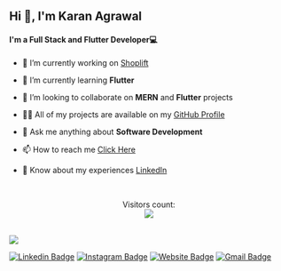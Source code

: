 <h2>Hi 👋, I'm Karan Agrawal</h2>
<h4>I'm a Full Stack and Flutter Developer💻</h4>

- 🔭 I’m currently working on [Shoplift](https://github.com/Karan9034/shoplift)

- 🌱 I’m currently learning **Flutter**

- 👯 I’m looking to collaborate on **MERN** and **Flutter** projects

- 👨‍💻 All of my projects are available on my [GitHub Profile](https://github.com/Karan9034)

- 💬 Ask me anything about **Software Development**

- 📫 How to reach me [Click Here](mailto:karan.agr9034@gmail.com)

- 📄 Know about my experiences [LinkedIn](https://www.linkedin.com/in/karanel)

<br>

<p align="center"> 
  Visitors count:<br>
  <img src="https://profile-counter.glitch.me/Karan9034/count.svg" />
</p>
<br>
<img src = "https://github-readme-stats.vercel.app/api/top-langs/?username=Karan9034&hide=css,html&theme=tokyonight&layout=compact">

<br>

[![Linkedin Badge](https://img.shields.io/badge/-karanel-blue?style=flat-square&logo=Linkedin&logoColor=white&link=https://www.linkedin.com/in/karanel/)](https://www.linkedin.com/in/karanel/)
[![Instagram Badge](https://img.shields.io/badge/-_karanel-e4405f?style=flat-square&logo=Instagram&logoColor=white&link=https://www.instagram.com/_karanel/)](https://www.instagram.com/_karanel/)
[![Website Badge](https://img.shields.io/badge/-karanel.tech-0D4B89?style=flat-square&logo=React&logoColor=white&link=https://karanel.tech/)](https://karanel.tech/)
[![Gmail Badge](https://img.shields.io/badge/-karan.agr9034@gmail.com-d14836?style=flat-square&logo=Gmail&logoColor=white&link=mailto:karan.agr9034@gmail.com)](mailto:karan.agr9034@gmail.com)
